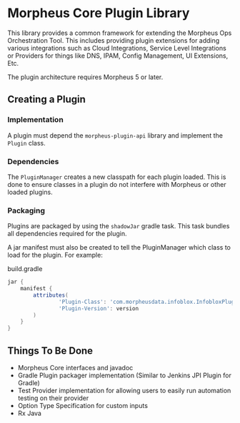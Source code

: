 # Morpheus Core Plugin Library

This library provides a common framework for extending the Morpheus Ops Orchestration Tool. This includes providing plugin extensions for adding various integrations such as Cloud Integrations, Service Level Integrations or Providers for things like DNS, IPAM, Config Management, UI Extensions, Etc.

The plugin architecture requires Morpheus 5 or later.

## Creating a Plugin

### Implementation

A plugin must depend the `morpheus-plugin-api` library and implement the `Plugin` class.

### Dependencies

The `PluginManager` creates a new classpath for each plugin loaded. This is done to ensure classes in a plugin do not interfere with Morpheus or other loaded plugins.

### Packaging

Plugins are packaged by using the `shadowJar` gradle task. This task bundles all dependencies required for the plugin.

A jar manifest must also be created to tell the PluginManager which class to load for the plugin. For example:

build.gradle
```groovy
jar {
    manifest {
        attributes(
                'Plugin-Class': 'com.morpheusdata.infoblox.InfobloxPlugin',
                'Plugin-Version': version
        )
    }
}
```

## Things To Be Done

* Morpheus Core interfaces and javadoc
* Gradle Plugin packager implementation (Similar to Jenkins JPI Plugin for Gradle)
* Test Provider implementation for allowing users to easily run automation testing on their provider
* Option Type Specification for custom inputs
* Rx Java
